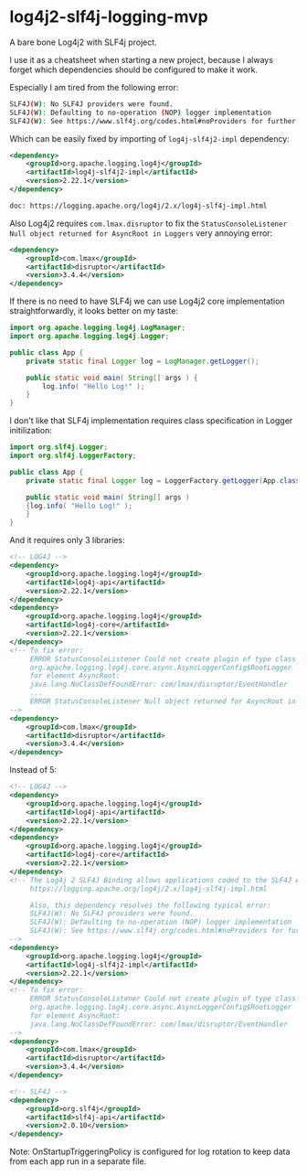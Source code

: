 # log4j2-slf4j-logging-mvp

A bare bone Log4j2 with SLF4j project.

I use it as a cheatsheet when starting a new project, 
because I always forget which dependencies should be configured to make it work.

Especially I am tired from the following error:
```bash
SLF4J(W): No SLF4J providers were found.
SLF4J(W): Defaulting to no-operation (NOP) logger implementation
SLF4J(W): See https://www.slf4j.org/codes.html#noProviders for further details.
```
Which can be easily fixed by importing of `log4j-slf4j2-impl` dependency:
```xml
<dependency>
    <groupId>org.apache.logging.log4j</groupId>
    <artifactId>log4j-slf4j2-impl</artifactId>
    <version>2.22.1</version>
</dependency>

doc: https://logging.apache.org/log4j/2.x/log4j-slf4j-impl.html
```

Also Log4j2 requires `com.lmax.disruptor` to fix the 
`StatusConsoleListener Null object returned for AsyncRoot in Loggers` very annoying error:
```xml
<dependency>
    <groupId>com.lmax</groupId>
    <artifactId>disruptor</artifactId>
    <version>3.4.4</version>
</dependency>
```

If there is no need to have SLF4j we can use Log4j2 core implementation 
straightforwardly, it looks better on my taste:
```java
import org.apache.logging.log4j.LogManager;
import org.apache.logging.log4j.Logger;

public class App {
    private static final Logger log = LogManager.getLogger();

    public static void main( String[] args ) {
        log.info( "Hello Log!" );
    }
}
```

I don't like that SLF4j implementation requires class 
specification in Logger initilization:
```java
import org.slf4j.Logger;
import org.slf4j.LoggerFactory;

public class App {
    private static final Logger log = LoggerFactory.getLogger(App.class);

    public static void main( String[] args )
    {log.info( "Hello Log!" );
    }
}
```

And it requires only 3 libraries:
```xml
<!-- LOG4J -->
<dependency>
    <groupId>org.apache.logging.log4j</groupId>
    <artifactId>log4j-api</artifactId>
    <version>2.22.1</version>
</dependency>
<dependency>
    <groupId>org.apache.logging.log4j</groupId>
    <artifactId>log4j-core</artifactId>
    <version>2.22.1</version>
</dependency>
<!-- To fix error:
     ERROR StatusConsoleListener Could not create plugin of type class
     org.apache.logging.log4j.core.async.AsyncLoggerConfig$RootLogger
     for element AsyncRoot:
     java.lang.NoClassDefFoundError: com/lmax/disruptor/EventHandler
     ...
     ERROR StatusConsoleListener Null object returned for AsyncRoot in Loggers.
-->
<dependency>
    <groupId>com.lmax</groupId>
    <artifactId>disruptor</artifactId>
    <version>3.4.4</version>
</dependency>
```

Instead of 5:
```xml
<!-- LOG4J -->
<dependency>
    <groupId>org.apache.logging.log4j</groupId>
    <artifactId>log4j-api</artifactId>
    <version>2.22.1</version>
</dependency>
<dependency>
    <groupId>org.apache.logging.log4j</groupId>
    <artifactId>log4j-core</artifactId>
    <version>2.22.1</version>
</dependency>
<!-- The Log4j 2 SLF4J Binding allows applications coded to the SLF4J API to use Log4j 2 as the implementation.
     https://logging.apache.org/log4j/2.x/log4j-slf4j-impl.html

     Also, this dependency resolves the following typical error:
     SLF4J(W): No SLF4J providers were found.
     SLF4J(W): Defaulting to no-operation (NOP) logger implementation
     SLF4J(W): See https://www.slf4j.org/codes.html#noProviders for further details.
-->
<dependency>
    <groupId>org.apache.logging.log4j</groupId>
    <artifactId>log4j-slf4j2-impl</artifactId>
    <version>2.22.1</version>
</dependency>
<!-- To fix error:
     ERROR StatusConsoleListener Could not create plugin of type class
     org.apache.logging.log4j.core.async.AsyncLoggerConfig$RootLogger
     for element AsyncRoot:
     java.lang.NoClassDefFoundError: com/lmax/disruptor/EventHandler
-->
<dependency>
    <groupId>com.lmax</groupId>
    <artifactId>disruptor</artifactId>
    <version>3.4.4</version>
</dependency>

<!-- SLF4J -->
<dependency>
    <groupId>org.slf4j</groupId>
    <artifactId>slf4j-api</artifactId>
    <version>2.0.10</version>
</dependency>
```

Note: OnStartupTriggeringPolicy is configured for log rotation to keep data from each 
app run in a separate file.
